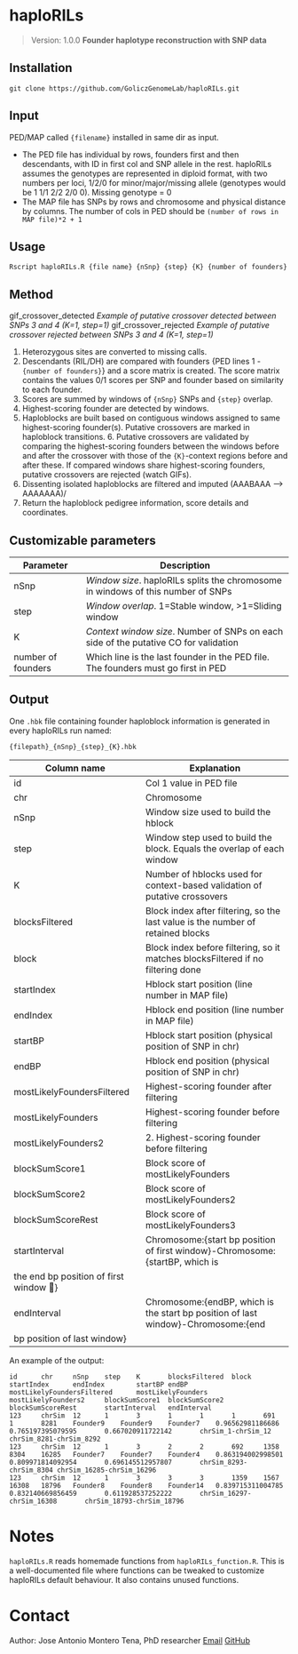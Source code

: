 # haploRILs
> Version: 1.0.0
**Founder haplotype reconstruction with SNP data**
## Installation
```{shell Installation}
git clone https://github.com/GoliczGenomeLab/haploRILs.git
```
## Input
PED/MAP called `{filename}` installed in same dir as input.
- The PED file has individual by rows, founders first and then descendants, with ID in first col and SNP allele in the rest. haploRILs assumes the genotypes are represented in diploid format, with two numbers per loci, 1/2/0 for minor/major/missing allele (genotypes would be 1 1/1 2/2 2/0 0). Missing genotype = 0
- The MAP file has SNPs by rows and chromosome and physical distance by columns. The number of cols in PED should be `(number of rows in MAP file)*2 + 1`

## Usage
```{r Usage}
Rscript haploRILs.R {file name} {nSnp} {step} {K} {number of founders}
```
## Method
gif_crossover_detected
*Example of putative crossover detected between SNPs 3 and 4 (K=1, step=1)*
gif_crossover_rejected
*Example of putative crossover rejected between SNPs 3 and 4 (K=1, step=1)*

1. Heterozygous sites are converted to missing calls.
2. Descendants (RIL/DH) are compared with founders {PED lines 1 - `{number of founders}`} and a score matrix is created. The score matrix contains the values 0/1 scores per SNP and founder based on similarity to each founder.
3. Scores are summed by windows of `{nSnp}` SNPs and `{step}` overlap.
4. Highest-scoring founder are detected by windows.
5. Haploblocks are built based on contiguous windows assigned to same highest-scoring founder(s). Putative crossovers are marked in haploblock transitions.
	6. Putative crossovers are validated by comparing the highest-scoring founders between the windows before and after the crossover with those of the `{K}`-context regions before and after these. If compared windows share highest-scoring founders, putative crossovers are rejected (watch GIFs).
7. Dissenting isolated haploblocks are filtered and imputed (AAABAAA --> AAAAAAA)/
8. Return the haploblock pedigree information, score details and coordinates.

## Customizable parameters
|Parameter			|Description
|-------------------------------|---------------------------------------------------------------------------------------|
|nSnp                           |*Window size*. haploRILs splits the chromosome in windows of this number of SNPs	|
|step				|*Window overlap*. 1=Stable window, >1=Sliding window					|
|K                              |*Context window size*. Number of SNPs on each side of the putative CO for validation	|
|number of founders		|Which line is the last founder in the PED file. The founders must go first in PED	|

## Output
One `.hbk` file containing founder haploblock information is generated in every haploRILs run named:
```{r Output}
{filepath}_{nSnp}_{step}_{K}.hbk
```
|Column name			|Explanation
|-------------------------------|-------------------------------------------------------------------------------|
|id				|Col 1 value in PED file							|
|chr				|Chromosome									|
|nSnp				|Window size used to build the hblock						|
|step				|Window step used to build the block. Equals the overlap of each window		|
|K				|Number of hblocks used for context-based validation of putative crossovers	|
|blocksFiltered			|Block index after filtering, so the last value is the number of retained blocks|
|block				|Block index before filtering, so it matches blocksFiltered if no filtering done|
|startIndex			|Hblock start position (line number in MAP file)				|
|endIndex			|Hblock end position (line number in MAP file)					|
|startBP			|Hblock start position (physical position of SNP in chr)			|
|endBP				|Hblock end position (physical position of SNP in chr)				|
|mostLikelyFoundersFiltered	|Highest-scoring founder after filtering					|
|mostLikelyFounders		|Highest-scoring founder before filtering					|
|mostLikelyFounders2		|2. Highest-scoring founder before filtering					|
|blockSumScore1			|Block score of mostLikelyFounders						|
|blockSumScore2			|Block score of mostLikelyFounders2						|
|blockSumScoreRest		|Block score of mostLikelyFounders3						|
|startInterval			|Chromosome:{start bp position of first window}-Chromosome:{startBP, which is
 the end bp position of first window :raised_eyebrow:}|
|endInterval			|Chromosome:{endBP, which is the start bp position of last window}-Chromosome:{end 
bp position of last window}|
An example of the output:
```{r Example output}
id      chr     nSnp    step    K       blocksFiltered  block   startIndex      endIndex        startBP endBP   mostLikelyFoundersFiltered      mostLikelyFounders  mostLikelyFounders2     blockSumScore1  blockSumScore2  blockSumScoreRest       startInterval   endInterval
123     chrSim  12      1       3       1       1       1       691     1       8281    Founder9    Founder9    Founder7    0.96562981186686    0.765197395079595       0.667020911722142       chrSim_1-chrSim_12      chrSim_8281-chrSim_8292
123     chrSim  12      1       3       2       2       692     1358    8304    16285   Founder7    Founder7    Founder4    0.863194002998501   0.809971814092954       0.696145512957807       chrSim_8293-chrSim_8304 chrSim_16285-chrSim_16296
123     chrSim  12      1       3       3       3       1359    1567    16308   18796   Founder8    Founder8    Founder14   0.839715311004785   0.832140669856459       0.611928537252222       chrSim_16297-chrSim_16308       chrSim_18793-chrSim_18796
```
# Notes
`haploRILs.R` reads homemade functions from `haploRILs_function.R`. This is a well-documented file where functions can be tweaked to customize haploRILs default behaviour. It also contains unused functions.

# Contact
Author: Jose Antonio Montero Tena, PhD researcher
[Email](jose.a.montero-tena@ab.uni-giessen.de)
[GitHub](https://github.com/jamonterotena)
